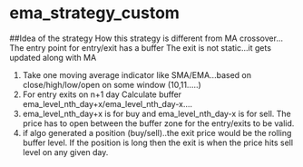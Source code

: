 # ema_strategy_custom

##Idea of the strategy
How this strategy is different from MA crossover...
The entry point for entry/exit has a buffer
The exit is not static...it gets updated along with MA

1. Take one moving average indicator like SMA/EMA...based on close/high/low/open on some window (10,11.....)
2. For entry exits on n+1 day Calculate buffer ema_level_nth_day+x/ema_level_nth_day-x.... 
3. ema_level_nth_day+x is for buy and ema_level_nth_day-x is for sell. The price has to open between the buffer zone for the entry/exits to be valid.
4. if algo generated a position (buy/sell)..the exit price would be the rolling buffer level. If the position is long then the exit is when the price hits sell level on any given day.


